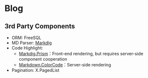 # Blog

## 3rd Party Components

- ORM: FreeSQL
- MD Parser: [Markdig](https://github.com/xoofx/markdig)
- Code Highlight:
  - [Markdig.Prism](https://github.com/ilich/Markdig.Prism)：Front-end rendering, but requires server-side component cooperation
  - [Markdown.ColorCode](https://github.com/wbaldoumas/markdown-colorcode)：Server-side rendering
- Pagination: X.PagedList
